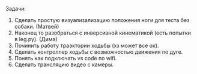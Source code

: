 Задачи:
1. Сделать простую визуализализацию положения ноги для теста без собаки.      (Матвей)
2. Наконец то разобраться с инверсивной кинематикой (есть попытки в leg.py).  (Дима)
3. Починить работу траэктории ходьбы (хз может все ок).
4. Сделать контроллер ходьбы с возможностью движения по дуге.
5. Понять как подключать vs code по wifi.
6. Сделать трансляцию видео с камеры.